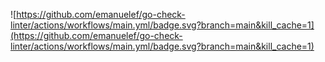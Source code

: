 ![https://github.com/emanuelef/go-check-linter/actions/workflows/main.yml/badge.svg?branch=main&kill_cache=1](https://github.com/emanuelef/go-check-linter/actions/workflows/main.yml/badge.svg?branch=main&kill_cache=1)
